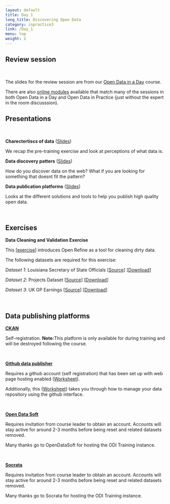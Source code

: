 ```yaml
---
layout: default
title: Day 1
long_title: Discovering Open Data
category: inpractice3
link: /Day_1
menu: top
weight: 2
---
```


## **Review session**
<br>

The slides for the review session are from our [Open Data in a Day](/InADay/) course.

There are also [online modules](http://www.europeandataportal.eu/elearning/) available that match many of the sessions in both Open Data in a Day and Open Data in Practice (just without the expert in the room discusssion).

## **Presentations**
<br>

**Charectertiscs of data** ([Slides](/resources/ODP_Charecteristics.pdf))

We recap the pre-training exercise and look at perceptions of what data is.  
 
**Data discovery patters** ([Slides](/resources/ODP_Data_Discovery_Patterns.pdf))

How do you discover data on the web? What if you are looking for something that doesnt fit the pattern?
 
**Data publication platforms** ([Slides](/resources/ODP_Publication_Platforms.pdf))

Looks at the different solutions and tools to help you publish high quality open data. 

<br>

## **Exercises**

**Data Cleaning and Validation Exercise**

This \[[exercise](/resources/Cleaning_Exercise.pdf)\] introduces Open Refine as a tool for cleaning dirty data. 

The following datasets are required for this exercise:

*Dataset 1*: Louisiana Secretary of State Officials \[[Source](http://www.sos.la.gov/tabid/136/default.aspx)\] \[[Download](/resources/dataset1.xls)\] 
 
*Dataset 2*: Projects Dataset \[[Source](https://www.itdashboard.gov/data_feeds)\] \[[Download](/resources/dataset2.csv)\] 
 
*Dataset 3*: UK GP Earnings \[[Source](http://data.gov.uk/dataset/gp-earnings-and-expenses-2009-10)\] \[[Download](/resources/dataset3.csv)\]

<br>

## **Data publishing platforms** 

<p><a href="http://ec2-52-31-29-50.eu-west-1.compute.amazonaws.com/" target="_blank"><strong>CKAN</strong></a></p>

Self-registration. <b>Note:</b>This platform is only available for during training and will be destroyed following the course. 

<br/>

<p><a href="http://git-data-publisher.herokuapp.com" target="_blank"><strong>Github data publisher</strong></a></p>

Requires a github account (self registration) that has been set up with web page hosting enabled ([Worksheet](/resources/gh-pagesgettingstarted.pdf)).

Additionally, this ([Worksheet](/resources/ODIDataTemplate.pdf)) takes you through how to manage your data repository using the github interface. 

<br/>

<p><a href="https://theodi.opendatasoft.com" target="_blank"><strong>Open Data Soft</strong></a></p>

Requires invitation from course leader to obtain an account. Accounts will stay active for around 2-3 months before being reset and related datasets removed. 

Many thanks go to OpenDataSoft for hosting the ODI Training instance.

<br/>

<p><a href="https://odi.demo.socrata.com/" target="_blank"><strong>Socrata</strong></a></p>

Requires invitation from course leader to obtain an account. Accounts will stay active for around 2-3 months before being reset and related datasets removed. 

Many thanks go to Socrata for hosting the ODI Training instance.
